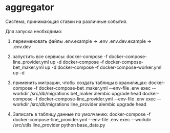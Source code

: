 # aggregator
Система, принимающая ставки на различные события.

Для запуска необходимо:

1. переименовать файлы
.env.example -> .env
.env.dev.example -> .env.dev

2. запустить все сервисы:
docker-compose -f docker-compose-line_provider.yml up -d
docker-compose -f docker-compose-bet_maker.yml up -d
docker-compose -f docker-compose-worker.yml up -d

3. применить миграции, чтобы создать таблицы в хранилищах:
docker-compose -f docker-compose-bet_maker.yml --env-file .env exec --workdir /src/db/migrations bet_maker alembic upgrade head
docker-compose -f docker-compose-line_provider.yml --env-file .env exec --workdir /src/db/migrations line_provider alembic upgrade head

4. Записать в таблицу данные по умолчанию:
docker-compose -f docker-compose-line_provider.yml --env-file .env exec --workdir /src/utils line_provider python base_data.py